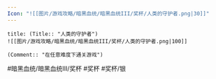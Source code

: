 ```yaml
---
Icon: "![[图片/游戏攻略/暗黑血统/暗黑血统III/奖杯/人类的守护者.png|30]]"
---
```

```ad-common-silver-trophy
title: (Title:: "人类的守护者")
![[图片/游戏攻略/暗黑血统/暗黑血统III/奖杯/人类的守护者.png|100]]

(Comment:: "在任意难度下通关游戏")
```

#暗黑血统/暗黑血统III/奖杯 #奖杯 #奖杯/银
